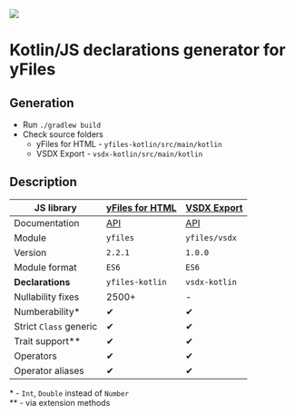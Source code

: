 <a href="https://travis-ci.org/turansky/yfiles-kotlin"><img src="https://travis-ci.org/turansky/yfiles-kotlin.svg?branch=master"></a>

# Kotlin/JS declarations generator for yFiles

## Generation
* Run `./gradlew build`
* Check source folders
  * yFiles for HTML - `yfiles-kotlin/src/main/kotlin`
  * VSDX Export - `vsdx-kotlin/src/main/kotlin`
  
## Description
| JS library               | [yFiles for HTML][11] | [VSDX Export][21] |
|--------------------------|-----------------------|-------------------|
| Documentation            |        [API][12]      |     [API][22]     |
| Module                   |        `yfiles`       |   `yfiles/vsdx`   |
| Version                  |         `2.2.1`       |      `1.0.0`      |
| Module format            |         `ES6`         |       `ES6`       |
| **Declarations**         |    `yfiles-kotlin`    |   `vsdx-kotlin`   |
| Nullability fixes        |         2500+         |         -         |
| Numberability*           |           ✔           |         ✔         |
| Strict `Class` generic   |           ✔           |         ✔         |
| Trait support**          |           ✔           |         ✔         |
| Operators                |           ✔           |         ✔         |
| Operator aliases         |           ✔           |         ✔         |

\* - `Int`, `Double` instead of `Number`<br>
\** - via extension methods

[11]: https://www.yworks.com/products/yfiles-for-html
[12]: http://docs.yworks.com/yfileshtml/

[21]: https://www.yworks.com/products/yfiles-for-html/vsdx-export
[22]: https://docs.yworks.com/vsdx-html/